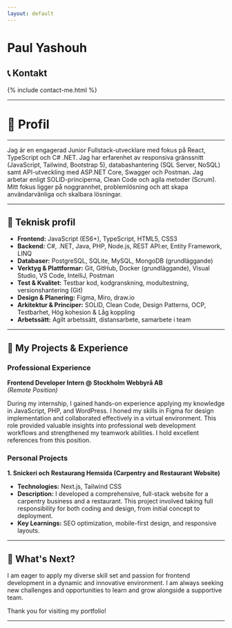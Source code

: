 ```yaml
---
layout: default
---
```


<h1>Paul Yashouh</h1>

## 📞 Kontakt

{% include contact-me.html %}

---

# 💼 Profil

---

Jag är en engagerad Junior Fullstack-utvecklare med fokus på React, TypeScript och C# .NET.
Jag har erfarenhet av responsiva gränssnitt (JavaScript, Tailwind, Bootstrap 5), databashantering (SQL Server, NoSQL) samt API-utveckling med ASP.NET Core, Swagger och Postman.
Jag arbetar enligt SOLID-principerna, Clean Code och agila metoder (Scrum).
Mitt fokus ligger på noggrannhet, problemlösning och att skapa användarvänliga och skalbara lösningar.

---

## 🧠 Teknisk profil

- **Frontend:** JavaScript (ES6+), TypeScript, HTML5, CSS3
- **Backend:** C#, .NET, Java, PHP, Node.js, REST API:er, Entity Framework, LINQ
- **Databaser:** PostgreSQL, SQLite, MySQL, MongoDB (grundläggande)
- **Verktyg & Plattformar:** Git, GitHub, Docker (grundläggande), Visual Studio, VS Code, IntelliJ, Postman
- **Test & Kvalitet:** Testbar kod, kodgranskning, modultestning, versionshantering (Git)
- **Design & Planering:** Figma, Miro, draw.io
- **Arkitektur & Principer:** SOLID, Clean Code, Design Patterns, OCP, Testbarhet, Hög kohesion & Låg koppling
- **Arbetssätt:** Agilt arbetssätt, distansarbete, samarbete i team

---

## 🚀 My Projects & Experience

### Professional Experience

**Frontend Developer Intern @ Stockholm Webbyrå AB**  
_(Remote Position)_

During my internship, I gained hands-on experience applying my knowledge in JavaScript, PHP, and WordPress. I honed my skills in Figma for design implementation and collaborated effectively in a virtual environment. This role provided valuable insights into professional web development workflows and strengthened my teamwork abilities. I hold excellent references from this position.

### Personal Projects

**1. Snickeri och Restaurang Hemsida (Carpentry and Restaurant Website)**

- **Technologies:** Next.js, Tailwind CSS
- **Description:** I developed a comprehensive, full-stack website for a carpentry business and a restaurant. This project involved taking full responsibility for both coding and design, from initial concept to deployment.
- **Key Learnings:** SEO optimization, mobile-first design, and responsive layouts.

---

## 🎯 What's Next?

I am eager to apply my diverse skill set and passion for frontend development in a dynamic and innovative environment. I am always seeking new challenges and opportunities to learn and grow alongside a supportive team.

Thank you for visiting my portfolio!

---

<!-- Optional profile image -->
<!-- <img src="assets/images/examens-bild.png" alt="Paul Yashouh's Photo" width="200" style="border-radius: 50%;"> -->
